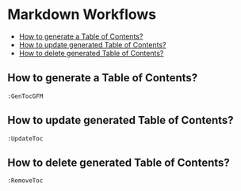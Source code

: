 # Markdown Workflows

<!-- vim-markdown-toc GFM -->

- [How to generate a Table of Contents?](#how-to-generate-a-table-of-contents)
- [How to update generated Table of Contents?](#how-to-update-generated-table-of-contents)
- [How to delete generated Table of Contents?](#how-to-delete-generated-table-of-contents)

<!-- vim-markdown-toc -->

## How to generate a Table of Contents?

`:GenTocGFM`

## How to update generated Table of Contents?

`:UpdateToc`

## How to delete generated Table of Contents?

`:RemoveToc`
